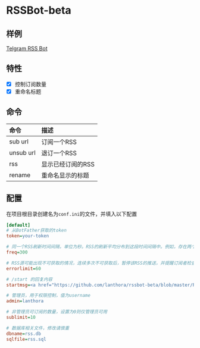 # RSSBot-beta

## 样例

[Telgram RSS Bot](https://t.me/BRSSBot)

## 特性

- [x] 控制订阅数量
- [x] 重命名标题

## 命令

|命令|描述|
|:-|:-|
|sub url|订阅一个RSS|
|unsub url|退订一个RSS|
|rss|显示已经订阅的RSS|
|rename|重命名显示的标题|

## 配置

在项目根目录创建名为`conf.ini`的文件，并填入以下配置

```ini
[default]
# 从BotFather获取的token
token=your-token

# 同一个RSS刷新时间间隔，单位为秒。RSS的刷新平均分布到这段时间间隔中。例如，存在两个订阅，则分别在0时刻和150时刻刷新
freq=300

# RSS源可能出现不可获取的情况，连续多次不可获取后，暂停该RSS的推送，并提醒订阅者检查该RSS，此处设置的是最多允许连续出错的次数
errorlimit=60

# /start 的回复内容
startmsg=<a href="https://github.com/lanthora/rssbot-beta/blob/master/README.zh-CN.md">README</a>

# 管理员，用于权限控制，值为username
admin=lanthora

# 非管理员可订阅的数量，设置为0则仅管理员可用
sublimit=10

# 数据库相关文件，修改请慎重
dbname=rss.db
sqlfile=rss.sql
```


